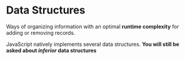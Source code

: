 # Data Structures

Ways of organizing information with an optimal **runtime complexity** for adding or removing records.

JavaScript natively implements several data structures. **You will still be asked about _inferior_ data structures**
